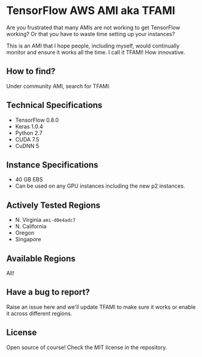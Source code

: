 # TensorFlow AWS AMI aka TFAMI
Are you frustrated that many AMIs are not working to get TensorFlow working? Or that you have to waste time setting up your instances?

This is an AMI that I hope people, including myself, would continually monitor and ensure it works all the time. I call it TFAMI! How innovative.

## How to find?
Under community AMI, search for TFAMI.

## Technical Specifications
- TensorFlow 0.8.0
- Keras 1.0.4
- Python 2.7
- CUDA 7.5
- CuDNN 5

## Instance Specifications
- 40 GB EBS
- Can be used on any GPU instances including the new p2 instances.

## Actively Tested Regions
- N. Virginia `ami-d0e4adc7`
- N. California
- Oregon
- Singapore

## Available Regions
All! 

## Have a bug to report?
Raise an issue here and we'll update TFAMI to make sure it works or enable it across different regions.

## License
Open source of course! Check the MIT license in the repository.